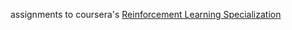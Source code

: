 assignments to coursera's [Reinforcement Learning Specialization](https://www.coursera.org/specializations/reinforcement-learning)
